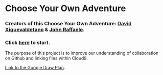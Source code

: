 # Choose Your Own Adventure


### Creators of this Choose Your Own Adventure: [David Xiquevaldetano](https://github.com/davidx4697) & [John Raffaele](https://github.com/johnr2035).

### Click [here](scene-files/introduction.md) to start.  
The purpose of this project is to improve our understanding of collaboration on Github and linking files within Cloud9.


   
[Link to the Google Draw Plan](https://docs.google.com/a/hstat.org/drawings/d/1c2gXOwCTgfp43dwLheomZBA_QNMKR4H2rbQ-JW1KjeA/edit?usp=sharing).